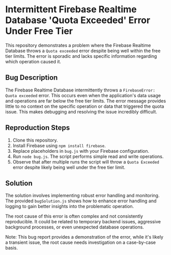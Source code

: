 # Intermittent Firebase Realtime Database 'Quota Exceeded' Error Under Free Tier

This repository demonstrates a problem where the Firebase Realtime Database throws a `Quota exceeded` error despite being well within the free tier limits.  The error is sporadic and lacks specific information regarding which operation caused it.

## Bug Description
The Firebase Realtime Database intermittently throws a `FirebaseError: Quota exceeded` error. This occurs even when the application's data usage and operations are far below the free tier limits. The error message provides little to no context on the specific operation or data that triggered the quota issue. This makes debugging and resolving the issue incredibly difficult.

## Reproduction Steps
1. Clone this repository.
2. Install Firebase using `npm install firebase`.
3. Replace placeholders in `bug.js` with your Firebase configuration.
4. Run `node bug.js`. The script performs simple read and write operations.
5. Observe that after multiple runs the script will throw a `Quota Exceeded` error despite likely being well under the free tier limit.

## Solution
The solution involves implementing robust error handling and monitoring. The provided `bugSolution.js` shows how to enhance error handling and logging to gain better insights into the problematic operation.

The root cause of this error is often complex and not consistently reproducible. It could be related to temporary backend issues, aggressive background processes, or even unexpected database operations.

Note: This bug report provides a demonstration of the error, while it's likely a transient issue, the root cause needs investigation on a case-by-case basis. 